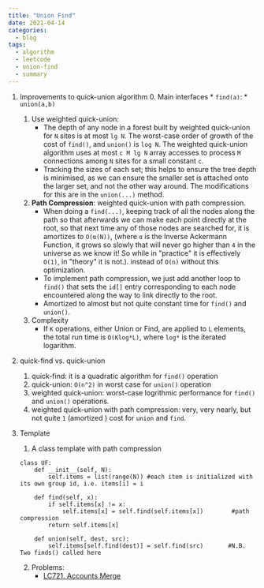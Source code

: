 ```yaml
---
title: "Union Find"
date: 2021-04-14
categories:
  - blog
tags:
  - algorithm
  - leetcode
  - union-find
  - summary
---
```


1. Improvements to quick-union algorithm
    0. Main interfaces
        * `find(a)`:
        * `union(a,b)`
    1. Use weighted quick-union: 
        * The depth of any node in a forest built by weighted quick-union for `N` sites is at most `lg N`. The worst-case order of growth of the cost of `find()`, and `union()` is `log N`. The weighted quick-union algorithm uses at most `c M lg N` array accesses to process `M` connections among `N` sites for a small constant `c`.
        * Tracking the sizes of each set; this helps to ensure the tree depth is minimised, as we can ensure the smaller set is attached onto the larger set, and not the other way around. The modifications for this are in the `union(...)` method.
    2. **Path Compression**: weighted quick-union with path compression.
        * When doing a `find(...)`, keeping track of all the nodes along the path so that afterwards we can make each point directly at the root, so that next time any of those nodes are searched for, it is amortizes to `O(α(N))`, (where `α` is the Inverse Ackermann Function, it grows so slowly that   will never go higher than `4` in the universe as we know it! So while in "practice" it is effectively `O(1)`, in "theory" it is not.). instead of `O(n)` without this optimization. 
        * To implement path compression, we just add another loop to `find()` that sets the `id[]` entry corresponding to each node encountered along the way to link directly to the root.
        * Amortized to almost but not quite constant time for `find()` and `union()`.
    3. Complexity
        * If `K` operations, either Union or Find, are applied to `L` elements, the total run time is `O(Klog*L)`, where `log*` is the iterated logarithm.

2. quick-find vs. quick-union
    1. quick-find: it is a quadratic algorithm for `find()` operation
    2. quick-union: `O(n^2)` in worst case for `union()` operation
    3. weighted quick-union: worst-case logrithmic performance for `find()` and `union()` operations. 
    4. weighted quick-union with path compression: very, very nearly, but not quite `1` (amortized ) cost for `union` and `find`.

3. Template
    1. A class template with path compression
    ```
    class UF:
        def __init__(self, N):
            self.items = list(range(N)) #each item is initialized with its own group id, i.e. items[i] = i
        
        def find(self, x):
            if self.items[x] != x:
                self.items[x] = self.find(self.items[x])        #path compression     
            return self.items[x]
        
        def union(self, dest, src):
            self.items[self.find(dest)] = self.find(src)       #N.B. Two finds() called here
    ```
    2. Problems:
        * [LC721. Accounts Merge][LC721. Accounts Merge]

[LC323 Number of Connected Components in an Undirected Graph]: https://leetcode.com/problems/number-of-connected-components-in-an-undirected-graph/
[Princeton Tutorial on Union-Find]: https://www.cs.princeton.edu/~wayne/kleinberg-tardos/pdf/UnionFind.pdf
[LC721. Accounts Merge]: https://leetcode.com/problems/accounts-merge/
